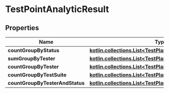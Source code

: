 
# TestPointAnalyticResult

## Properties
| Name | Type | Description | Notes |
| ------------ | ------------- | ------------- | ------------- |
| **countGroupByStatus** | [**kotlin.collections.List&lt;TestPlanGroupByStatus&gt;**](TestPlanGroupByStatus.md) |  |  |
| **sumGroupByTester** | [**kotlin.collections.List&lt;TestPlanGroupByTester&gt;**](TestPlanGroupByTester.md) |  |  |
| **countGroupByTester** | [**kotlin.collections.List&lt;TestPlanGroupByTester&gt;**](TestPlanGroupByTester.md) |  |  |
| **countGroupByTestSuite** | [**kotlin.collections.List&lt;TestPlanGroupByTestSuite&gt;**](TestPlanGroupByTestSuite.md) |  |  |
| **countGroupByTesterAndStatus** | [**kotlin.collections.List&lt;TestPlanGroupByTesterAndStatus&gt;**](TestPlanGroupByTesterAndStatus.md) |  |  |



